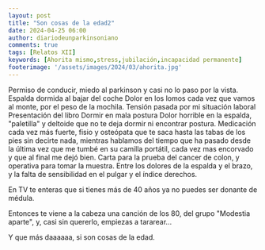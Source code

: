```yaml
---
layout: post
title: "Son cosas de la edad2"
date: 2024-04-25 06:00
author: diariodeunparkinsoniano
comments: true
tags: [Relatos XII] 
keywords: [Ahorita mismo,stress,jubilación,incapacidad permanente]
footerimage: '/assets/images/2024/03/ahorita.jpg'
---
```

Permiso de conducir, miedo al parkinson y casi no lo paso por la vista.
Espalda dormida al bajar del coche
Dolor en los lomos cada vez que vamos al monte, por  el peso de la mochila.
Tensión pasada por mi situación laboral
Presentación del libro
Dormir en mala postura
Dolor horrible en la espalda, "paletilla" y deltoide que no te deja dormir ni encontrar postura.
Medicación cada vez más fuerte, fisio y osteópata que te saca hasta las tabas de los pies sin decirte nada, mientras hablamos del tiempo que ha pasado desde la última vez que me tumbé en su camilla portátil, cada vez mas encorvado y que al final me dejó bien.
Carta para la prueba del cancer de colon, y operativa para tomar la muestra. Entre los dolores de la espalda y el brazo, y la falta de sensibilidad en el pulgar y el índice derechos.

En TV te enteras que si tienes más de 40 años ya no puedes ser donante de médula.

Entonces te viene a la cabeza una canción de los 80, del grupo "Modestia aparte", y, casi sin quererlo, empiezas a tararear...

Y que más daaaaaa,  si son cosas de la edad.
